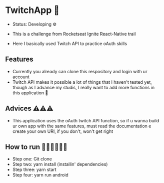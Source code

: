 # TwitchApp 📱

- Status: Developing ⚙️

- This is a challenge from Rocketseat Ignite React-Native trail
- Here I basically used Twitch API to practice oAuth skills

## Features
- Currently you already can clone this respository and login with ur account
- Twitch API makes it possible a lot of things that I haven't tested yet, though as I advance my studis, I really want to add more functions in this application 🤞

## Advices ⚠️⚠️⚠️
- This application uses the oAuth twitch API function, so if u wanna build ur own app with the same features, must read the documentation e create your own URI, if you don't, won't get right

## How to run 🏃‍♂️🏃‍♂️🏃‍♂️
- Step one: Git clone
- Step two: yarn install (installin' dependencies)
- Step three: yarn start
- Step four: yarn run android
